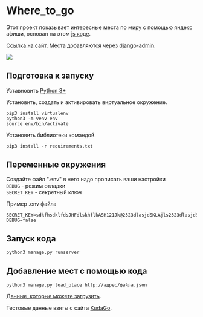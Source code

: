 # Where_to_go

Этот проект показывает интересные места по миру с помощью яндекс афиши, основан на этом [js коде](https://github.com/devmanorg/where-to-go-frontend).     
      
[Ссылка на сайт](https://herypank.pythonanywhere.com/).  Места добавляются через [django-admin](https://herypank.pythonanywhere.com/admin).     
      
![](https://i.imgur.com/x3nt2d6.jpg)      
      
## Подготовка к запуску    
Уставновить [Python 3+](https://www.python.org/downloads/)    

Установить, создать и активировать виртуальное окружение.
```
pip3 install virtualenv
python3 -m venv env
source env/bin/activate
```
Установить библиотеки командой.  
```
pip3 install -r requirements.txt  
``` 
     
## Переменные окружения     
Создайте файл ".env" в него надо прописать ваши настройки    
`DEBUG` - режим отладки      
`SECRET_KEY` - секретный ключ    
     
Пример .env файла    
```
SECRET_KEY=sdkfhsdklfdsJHFdlskhflkASH121Jk@2323dlasjdSKLAjls2323dlasjdSKLAjlssdkfhsdklfdsJHFdlskhflkASH121Jk
DEBUG=false
```
## Запуск кода  
```
python3 manage.py runserver
```
## Добавление мест с помощью кода
```
python3 manage.py load_place http://адрес/файла.json
```
[Данные, которые можете загрузить](https://github.com/devmanorg/where-to-go-places).    
     
Тестовые данные взяты с сайта [KudaGo](https://kudago.com).
